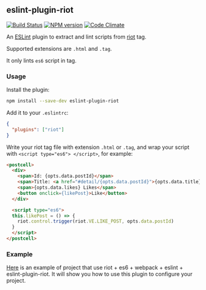 ## eslint-plugin-riot
[![Build Status][travis-image]][travis-url]
[![NPM version][npm-version-image]][npm-url]
[![Code Climate][codeclimate-image]][codeclimate-url]

An [ESLint](http://eslint.org/) plugin to extract and lint scripts from [riot](riotjs.com) tag.

Supported extensions are `.html` and `.tag`.

It only lints `es6` script in tag.

### Usage

Install the plugin:

```sh
npm install --save-dev eslint-plugin-riot
```

Add it to your `.eslintrc`:

```json
{
  "plugins": ["riot"]
}
```

Write your riot tag file with extension `.html` or `.tag`, and wrap your script with `<script type="es6"> </script>`, for example:

```html
<postcell>
  <div>
    <span>Id: {opts.data.postId}</span>
    <span>Title: <a href="#detail/{opts.data.postId}">{opts.data.title}</a></span>
    <span>{opts.data.likes} Likes</span>
    <button onclick={likePost}>Like</button>
  </div>

  <script type="es6">
  this.likePost = () => {
    riot.control.trigger(riot.VE.LIKE_POST, opts.data.postId)
  }
  </script>
</postcell>
```

### Example

[Here](https://github.com/txchen/feplay/tree/gh-pages/riot_webpack) is an example of project that use riot + es6 + webpack + eslint + eslint-plugin-riot. It will show you how to use this plugin to configure your project.


[codeclimate-image]:https://codeclimate.com/github/txchen/eslint-plugin-riot/badges/gpa.svg
[codeclimate-url]:https://codeclimate.com/github/txchen/eslint-plugin-riot

[npm-version-image]:http://img.shields.io/npm/v/eslint-plugin-riot.svg?style=flat-square
[npm-url]:https://www.npmjs.com/package/eslint-plugin-riot

[travis-image]:https://api.travis-ci.org/txchen/eslint-plugin-riot.svg?branch=master
[travis-url]:https://travis-ci.org/txchen/eslint-plugin-riot
